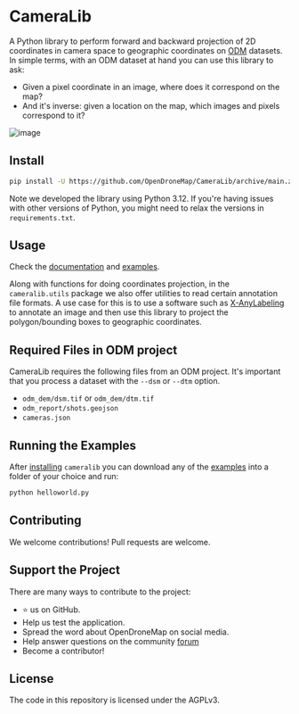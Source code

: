 # CameraLib

A Python library to perform forward and backward projection of 2D coordinates in camera space to geographic coordinates on [ODM](https://github.com/OpenDroneMap/ODM) datasets. In simple terms, with an ODM dataset at hand you can use this library to ask:

 * Given a pixel coordinate in an image, where does it correspond on the map?
 * And it's inverse: given a location on the map, which images and pixels correspond to it?

![image](https://github.com/user-attachments/assets/00d14b1f-16fe-4123-a171-6ef3b774aeb9)

## Install

```bash
pip install -U https://github.com/OpenDroneMap/CameraLib/archive/main.zip
```

Note we developed the library using Python 3.12. If you're having issues with other versions of Python, you might need to relax the versions in `requirements.txt`.

## Usage

Check the [documentation](https://cameralib.readthedocs.io/) and [examples](https://github.com/OpenDroneMap/CameraLib/tree/main/examples).

Along with functions for doing coordinates projection, in the `cameralib.utils` package we also offer utilities to read certain annotation file formats. A use case for this is to use a software such as [X-AnyLabeling](https://github.com/CVHub520/X-AnyLabeling/releases) to annotate an image and then use this library to project the polygon/bounding boxes to geographic coordinates.

## Required Files in ODM project

CameraLib requires the following files from an ODM project. It's important that you process a dataset with the `--dsm` or `--dtm` option.

 * `odm_dem/dsm.tif` or `odm_dem/dtm.tif`
 * `odm_report/shots.geojson`
 * `cameras.json`

## Running the Examples

After [installing](#install) `cameralib` you can download any of the [examples](https://github.com/OpenDroneMap/CameraLib/tree/main/examples) into a folder of your choice and run:

```bash
python helloworld.py
```

## Contributing

We welcome contributions! Pull requests are welcome.

## Support the Project

There are many ways to contribute to the project:

 - ⭐️ us on GitHub.
 - Help us test the application.
 - Spread the word about OpenDroneMap on social media.
 - Help answer questions on the community [forum](https://community.opendronemap.org)
 - Become a contributor!

 ## License

The code in this repository is licensed under the AGPLv3.